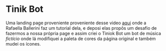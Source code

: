 # Tinik Bot

Uma landing page proveniente proveniente desse video <a href="https://www.youtube.com/watch?v=llF6vD-RljE">aqui</a> onde a Rafaella Ballerini faz um tutorial dela, e deposi elas propôs um desafio de fazermos a nossa própria page e assim criei o Tiniok Bot um bot de música *fictício* onde lá modifiquei a paleta de cores da página original e também mudei os ícones.
